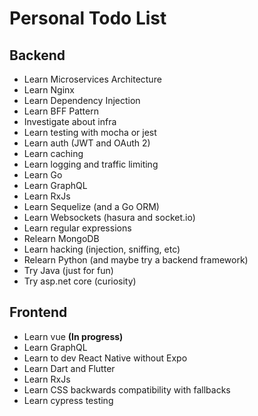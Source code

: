 # Personal Todo List

## Backend
 - Learn Microservices Architecture
 - Learn Nginx
 - Learn Dependency Injection
 - Learn BFF Pattern
 - Investigate about infra
 - Learn testing with mocha or jest
 - Learn auth (JWT and OAuth 2)
 - Learn caching
 - Learn logging and traffic limiting
 - Learn Go
 - Learn GraphQL
 - Learn RxJs
 - Learn Sequelize (and a Go ORM)
 - Learn Websockets (hasura and socket.io)
 - Learn regular expressions
 - Relearn MongoDB
 - Learn hacking (injection, sniffing, etc)
 - Relearn Python  (and maybe try a backend framework)
 - Try Java (just for fun)
 - Try asp.net core (curiosity)

## Frontend
- Learn vue **(In progress)**
- Learn GraphQL
- Learn to dev React Native without Expo
- Learn Dart and Flutter
- Learn RxJs
- Learn CSS backwards compatibility with fallbacks
- Learn cypress testing